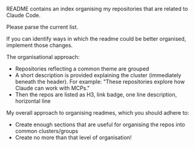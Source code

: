 README contains an index organising my repositories that are related to Claude Code.

Please parse the current list.

If you can identify ways in which the readme could be better organised, implement those changes. 

The organisational approach:

- Repositories reflecting a common theme are grouped
- A short description is provided explaining the cluster (immediately beneath the header). For example: "These repositories explore how Claude can work with MCPs."
- Then the repos are listed as H3, link badge, one line description, horizontal line

My overall approach to organising readmes, which you should adhere to: 

- Create enough sections that are useful for organising the repos into common clusters/groups 
- Create no more than that level of organisation! 